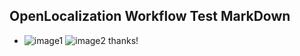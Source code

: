 ## OpenLocalization Workflow Test MarkDown
* ![image1](.\d0ce510e-ff8a-4bb6-85a9-5b11dca291d2.png)   ![image2](.\0fc93bf8-1676-4d33-a52c-fb801b0ad4a7.png) 
thanks!